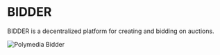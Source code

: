 # BIDDER

BIDDER is a decentralized platform for creating and bidding on auctions.

![Polymedia Bidder](https://bidder.polymedia.app/img/open-graph.webp)
